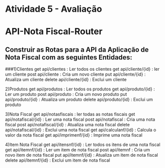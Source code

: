 # Atividade 5 - Avaliação
# API-Nota Fiscal-Router

## Construir as Rotas para a API da Aplicação de Nota Fiscal com as seguintes Entidades:

###1)Clientes 
  get    api/clientes       : Ler todos os clientes
  get    api/cliente/{id}   : ler um cliente
  post   api/cliente        : Cria um novo cliente
  put    api/cliente/{id}   : Atualiza um cliente
  delete api/cliente/{id}   : Exclui um cliente


2)Produtos
  get    api/produtos       : Ler todos os produtos
  get    api/produto/{id}   : Ler um produto
  post   api/produto        : Cria um novo produto
  put    api/produto/{id}   : Atualiza um produto
  delete api/produto/{id}   : Exclui um produto


3)Nota Fiscal
  get    api/notasfiscais     : ler todas as notas fiscais
  get    api/notafiscal/{id}  : Ler uma nota fiscal
  post   api/notafiscal         : Cria uma nota fiscal
  post   api/notafiscal/{id} : Atualiza uma nota fiscal
  delete api/notafiscal/{id} : Exclui uma nota fiscal
  get    api/calculanf/{id}     : Calcula o valor da nota fiscal
  get    api/imprimenf/{id}   : Imprime uma nota fiscal


4)Item Nota Fiscal
  get    api/itensnf/{id}    : Ler todos os itens de uma nota fiscal
  get    api/itemnf/{id}     : Ler um item de nota fiscal
  post   api/itemnf            : Cria um novo item de nota fiscal
  put    api/itemnf/{id}      : Atualiza um item de nota fiscal
  delete api/itemnf/{id}     : Exclui um item de nota fiscal